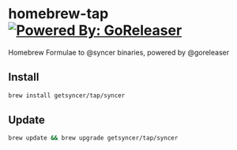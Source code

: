 # homebrew-tap [![Powered By: GoReleaser](https://img.shields.io/badge/powered%20by-goreleaser-green.svg?style=flat-square)](https://github.com/goreleaser)

Homebrew Formulae to @syncer binaries, powered by @goreleaser

## Install

```sh
brew install getsyncer/tap/syncer
```

## Update

```sh
brew update && brew upgrade getsyncer/tap/syncer
```
